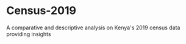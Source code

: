 # Census-2019
A comparative and descriptive analysis on Kenya's 2019 census data providing insights
